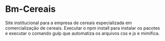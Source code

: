 # Bm-Cereais

Site institucional para a empresa de cereais especializada em comercialização de cereais. Executar o npm install para instalar os pacotes e executar o comando gulp que automatiza os arquivos css e js e mimifica.


